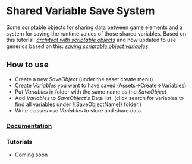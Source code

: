 # Shared Variable Save System

Some scriptable objects for sharing data between game elements and a system for saving the runtime values of those shared variables.
Based on this tutorial: *[architect with scriptable objects](https://unity3d.com/how-to/architect-with-Scriptable-Objects)* and now updated to use generics based on this: *[saving scriptable object variables](https://fishtrone.wordpress.com/2018/09/16/saving-scriptable-object-variables/)*

## How to use

* Create a new *SaveObject* (under the asset create menu)
* Create *Variables* you want to have saved (Assets->Create->Variables)
* Put *Variables* in folder with the same name as the *SaveObject*
* Add *Variables* to *SaveObject's* Data list. (click search for variables to find all variables under /[SaveObjectName]/ folder.)
* Write classes use *Variables* to store and share data.

### [Documentation](https://sophiathekitty.github.io/SharedVariableSaveSystem/html/index.html)

### Tutorials

* [Coming soon](https://github.com/sophiathekitty/SharedVariableSaveSystem/wiki)
